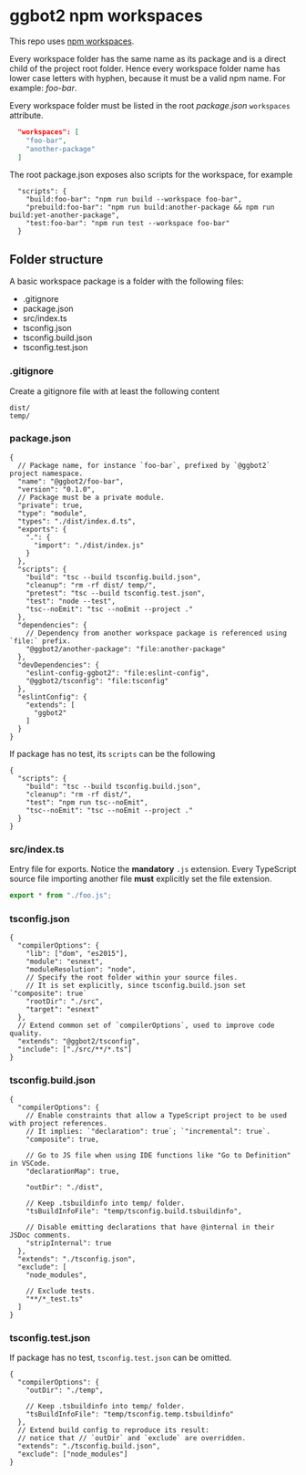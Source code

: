 # ggbot2 npm workspaces

This repo uses [npm workspaces](./tech-stack.md#npm-workspaces).

Every workspace folder has the same name as its package and is a direct child of the project root folder.
Hence every workspace folder name has lower case letters with hyphen, because it must be a valid npm name. For example: _foo-bar_.

Every workspace folder must be listed in the root *package.json* `workspaces` attribute.

```json
  "workspaces": [
    "foo-bar",
    "another-package"
  ]
```

The root package.json exposes also scripts for the workspace, for example

```jsonc
  "scripts": {
    "build:foo-bar": "npm run build --workspace foo-bar",
    "prebuild:foo-bar": "npm run build:another-package && npm run build:yet-another-package",
    "test:foo-bar": "npm run test --workspace foo-bar"
  }
```

## Folder structure

A basic workspace package is a folder with the following files:

* .gitignore
* package.json
* src/index.ts
* tsconfig.json
* tsconfig.build.json
* tsconfig.test.json

### .gitignore

Create a gitignore file with at least the following content

```
dist/
temp/
```

### package.json

```jsonc
{
  // Package name, for instance `foo-bar`, prefixed by `@ggbot2` project namespace.
  "name": "@ggbot2/foo-bar",
  "version": "0.1.0",
  // Package must be a private module.
  "private": true,
  "type": "module",
  "types": "./dist/index.d.ts",
  "exports": {
    ".": {
      "import": "./dist/index.js"
    }
  },
  "scripts": {
    "build": "tsc --build tsconfig.build.json",
    "cleanup": "rm -rf dist/ temp/",
    "pretest": "tsc --build tsconfig.test.json",
    "test": "node --test",
    "tsc--noEmit": "tsc --noEmit --project ."
  },
  "dependencies": {
    // Dependency from another workspace package is referenced using `file:` prefix.
    "@ggbot2/another-package": "file:another-package"
  },
  "devDependencies": {
    "eslint-config-ggbot2": "file:eslint-config",
    "@ggbot2/tsconfig": "file:tsconfig"
  },
  "eslintConfig": {
    "extends": [
      "ggbot2"
    ]
  }
}
```

If package has no test, its `scripts` can be the following

```jsonc
{
  "scripts": {
    "build": "tsc --build tsconfig.build.json",
    "cleanup": "rm -rf dist/",
    "test": "npm run tsc--noEmit",
    "tsc--noEmit": "tsc --noEmit --project ."
  }
}
```

### src/index.ts

Entry file for exports. Notice the **mandatory** `.js` extension.
Every TypeScript source file importing another file **must** explicitly set the file
extension.

```ts
export * from "./foo.js";
```

### tsconfig.json

```jsonc
{
  "compilerOptions": {
    "lib": ["dom", "es2015"],
    "module": "esnext",
    "moduleResolution": "node",
    // Specify the root folder within your source files.
    // It is set explicitly, since tsconfig.build.json set `"composite": true`
    "rootDir": "./src",
    "target": "esnext"
  },
  // Extend common set of `compilerOptions`, used to improve code quality.
  "extends": "@ggbot2/tsconfig",
  "include": ["./src/**/*.ts"]
}
```

### tsconfig.build.json

```jsonc
{
  "compilerOptions": {
    // Enable constraints that allow a TypeScript project to be used with project references.
    // It implies: `"declaration": true`; `"incremental": true`.
    "composite": true,

    // Go to JS file when using IDE functions like "Go to Definition" in VSCode.
    "declarationMap": true,

    "outDir": "./dist",

    // Keep .tsbuildinfo into temp/ folder.
    "tsBuildInfoFile": "temp/tsconfig.build.tsbuildinfo",

    // Disable emitting declarations that have @internal in their JSDoc comments.
    "stripInternal": true
  },
  "extends": "./tsconfig.json",
  "exclude": [
    "node_modules",

    // Exclude tests.
    "**/*_test.ts"
  ]
}
```

### tsconfig.test.json

If package has no test, `tsconfig.test.json` can be omitted.

```jsonc
{
  "compilerOptions": {
    "outDir": "./temp",

    // Keep .tsbuildinfo into temp/ folder.
    "tsBuildInfoFile": "temp/tsconfig.temp.tsbuildinfo"
  },
  // Extend build config to reproduce its result:
  // notice that // `outDir` and `exclude` are overridden.
  "extends": "./tsconfig.build.json",
  "exclude": ["node_modules"]
}
```

